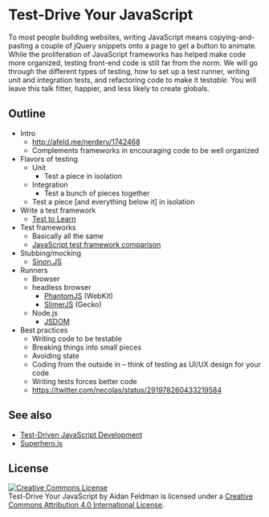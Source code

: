 # Test-Drive Your JavaScript

To most people building websites, writing JavaScript means copying-and-pasting a couple of jQuery snippets onto a page to get a button to animate.  While the proliferation of JavaScript frameworks has helped make code more organized, testing front-end code is still far from the norm.  We will go through the different types of testing, how to set up a test runner, writing unit and integration tests, and refactoring code to make it test*able*.  You will leave this talk fitter, happier, and less likely to create globals.

## Outline

* Intro
  * http://afeld.me/nerdery/1742468
  * Complements frameworks in encouraging code to be well organized
* Flavors of testing
  * Unit
    * Test a piece in isolation
  * Integration
    * Test a bunch of pieces together
  * Test a piece [and everything below it] in isolation
* Write a test framework
  * [Test to Learn](https://github.com/afeld/test_to_learn)
* Test frameworks
  * Basically all the same
  * [JavaScript test framework comparison](https://coderwall.com/p/ntbixw)
* Stubbing/mocking
  * [Sinon.JS](http://sinonjs.org)
* Runners
  * Browser
  * headless browser
    * [PhantomJS](http://phantomjs.org) (WebKit)
    * [SlimerJS](http://www.slimerjs.org) (Gecko)
  * Node.js
    * [JSDOM](https://github.com/tmpvar/jsdom)
* Best practices
  * Writing code to be testable
  * Breaking things into small pieces
  * Avoiding state
  * Coding from the outside in – think of testing as UI/UX design for your code
  * Writing tests forces better code
  * https://twitter.com/necolas/status/291978260433219584

## See also

* [Test-Driven JavaScript Development](http://www.amazon.com/Test-Driven-JavaScript-Development-Developers-Library/dp/0321683919)
* [Superhero.js](http://superherojs.com/#testing)

## License

<a rel="license" href="http://creativecommons.org/licenses/by/4.0/"><img alt="Creative Commons License" style="border-width:0" src="https://i.creativecommons.org/l/by/4.0/88x31.png" /></a><br /><span xmlns:dct="http://purl.org/dc/terms/" href="http://purl.org/dc/dcmitype/InteractiveResource" property="dct:title" rel="dct:type">Test-Drive Your JavaScript</span> by <span xmlns:cc="http://creativecommons.org/ns#" property="cc:attributionName">Aidan Feldman</span> is licensed under a <a rel="license" href="http://creativecommons.org/licenses/by/4.0/">Creative Commons Attribution 4.0 International License</a>.
